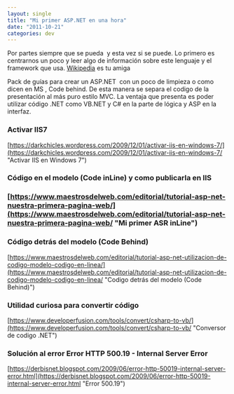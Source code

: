 ```yaml
---
layout: single
title: "Mi primer ASP.NET en una hora"
date: "2011-10-21"
categories: dev
---
```


Por partes siempre que se pueda  y esta vez si se puede. Lo primero es centrarnos un poco y leer algo de información sobre este lenguaje y el framework que usa. [Wikipedia](https://secure.wikimedia.org/wikipedia/es/wiki/ASP.NET) es tu amiga

Pack de guías para crear un ASP.NET  con un poco de limpieza o como dicen en MS , Code behind. De esta manera se separa el codigo de la presentación al más puro estilo MVC. La ventaja que presenta es poder utilizar código .NET como VB.NET y C# en la parte de lógica y ASP en la interfaz.

### Activar IIS7

[https://darkchicles.wordpress.com/2009/12/01/activar-iis-en-windows-7/](https://darkchicles.wordpress.com/2009/12/01/activar-iis-en-windows-7/ "Activar IIS en Windows 7")

### Código en el modelo (Code inLine) y como publicarla en IIS

### [https://www.maestrosdelweb.com/editorial/tutorial-asp-net-nuestra-primera-pagina-web/](https://www.maestrosdelweb.com/editorial/tutorial-asp-net-nuestra-primera-pagina-web/ "Mi primer ASR inLine")

### Código detrás del modelo (Code Behind)

[https://www.maestrosdelweb.com/editorial/tutorial-asp-net-utilizacion-de-codigo-modelo-codigo-en-linea/](https://www.maestrosdelweb.com/editorial/tutorial-asp-net-utilizacion-de-codigo-modelo-codigo-en-linea/ "Codigo detrás del modelo (Code Behind)")

### Utilidad curiosa para convertir código

[https://www.developerfusion.com/tools/convert/csharp-to-vb/](https://www.developerfusion.com/tools/convert/csharp-to-vb/ "Conversor de codigo .NET")

### Solución al error Error HTTP 500.19 - Internal Server Error

[https://derbisnet.blogspot.com/2009/06/error-http-50019-internal-server-error.html](https://derbisnet.blogspot.com/2009/06/error-http-50019-internal-server-error.html "Error 500.19")
